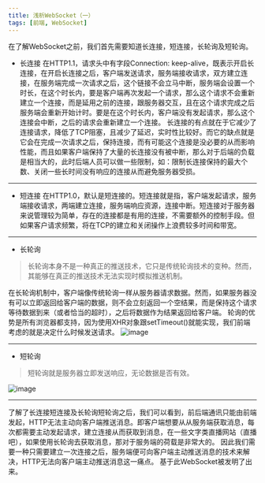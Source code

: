 ```yaml
---
title: 浅析WebSocket（一）
tags: [前端, WebSocket]
---
```

在了解WebSocket之前，我们首先需要知道长连接，短连接，长轮询及短轮询。
- 长连接
在HTTP1.1，请求头中有字段Connection: keep-alive，既表示开启长连接，在开启长连接之后，客户端发送请求，服务端接收请求，双方建立连接，在服务端完成一次请求之后，这个链接不会立马中断，服务端会设置一个时长，在这个时长内，要是客户端再次发起一个请求，那么这个请求不会重新建立一个连接，而是延用之前的连接，跟服务器交互，且在这个请求完成之后服务端会重新开始计时。要是在这个时长内，客户端没有发起请求，那么这个连接会中断，之后的请求会重新建立一个连接。
长连接的有点就在于它减少了连接请求，降低了TCP阻塞，且减少了延迟，实时性比较好。而它的缺点就是它会在完成一次请求之后，保持连接，而有可能这个连接是没必要的从而影响性能，而且如果客户端保持了大量的长连接没有被中断，那么对于后端的负载是相当大的，此时后端人员可以做一些限制，如：限制长连接保持的最大个数、关闭一些长时间没有响应的连接从而避免服务器受损。
---

- 短连接
在HTTP1.0，默认是短连接的。短连接就是指，客户端发起请求，服务端接收请求，两端建立连接，服务端响应资源，连接中断。短连接对于服务器来说管理较为简单，存在的连接都是有用的连接，不需要额外的控制手段。但如果客户请求频繁，将在TCP的建立和关闭操作上浪费较多时间和带宽。
---

- 长轮询
> 长轮询本身不是一种真正的推送技术，它只是传统轮询技术的变种。然而，其能够在真正的推送技术无法实现时模拟推送机制。

在长轮询机制中，客户端像传统轮询一样从服务器请求数据。然而，如果服务器没有可以立即返回给客户端的数据，则不会立刻返回一个空结果，而是保持这个请求等待数据到来（或者恰当的超时），之后将数据作为结果返回给客户端。
轮询的优势是所有浏览器都支持，因为使用XHR对象跟setTimeout()就能实现，我们前端考虑的就是决定什么时候发送请求。
![image](/img/websocket/changlunxun.jpg)

---

- 短轮询
> 短轮询就是服务器立即发送响应，无论数据是否有效。

![image](/img/websocket/duanlunxun.jpg)

---
了解了长连接短连接及长轮询短轮询之后，我们可以看到，前后端通讯只能由前端发起，HTTP无法主动向客户端推送消息。即客户端想要从从服务端获取消息，每次都需要主动发起请求，建立连接从而获取到消息，在一些文字类直播网站（直播吧），如果使用长轮询去获取消息，那对于服务端的荷载是非常大的。
因此我们需要一种只需要建立一次连接之后，服务端便可向客户端主动推送消息的技术来解决，HTTP无法向客户端主动推送消息这一痛点。
基于此WebSocket被发明了出来。



